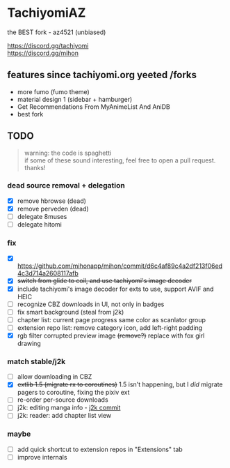 # TachiyomiAZ  
the BEST fork - az4521 (unbiased)
  
https://discord.gg/tachiyomi  
https://discord.gg/mihon

## features since tachiyomi.org yeeted /forks
- more fumo (fumo theme)
- material design 1 (sidebar + hamburger)
- Get Recommendations From MyAnimeList And AniDB
- best fork

## TODO
> warning: the code is spaghetti  
> if some of these sound interesting, feel free to open a pull request. thanks!
  
### dead source removal + delegation
- [x] remove hbrowse (dead)
- [x] remove perveden (dead)
- [ ] delegate 8muses
- [ ] delegate hitomi
### fix
- [x] https://github.com/mihonapp/mihon/commit/d6c4af89c4a2df213f06ed4c3d714a2608117afb
- [x] ~~switch from glide to coil, and use tachiyomi's image decoder~~
- [x] include tachiyomi's image decoder for exts to use, support AVIF and HEIC
- [ ] recognize CBZ downloads in UI, not only in badges
- [ ] fix smart background (steal from j2k)
- [ ] chapter list: current page progress same color as scanlator group
- [ ] extension repo list: remove category icon, add left-right padding
- [x] rgb filter corrupted preview image ~~(remove?)~~ replace with fox girl drawing
### match stable/j2k
- [ ] allow downloading in CBZ
- [x] ~~extlib 1.5 (migrate rx to coroutines)~~ 1.5 isn't happening, but I *did* migrate pagers to coroutine, fixing the pixiv ext
- [ ] re-order per-source downloads
- [ ] j2k: editing manga info - [j2k commit](https://github.com/Jays2Kings/tachiyomiJ2K/commit/d3ec230d4baa8584118dc30807728305715db25b)
- [ ] j2k: reader: add chapter list view
### maybe
- [ ] add quick shortcut to extension repos in "Extensions" tab
- [ ] improve internals
